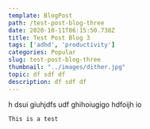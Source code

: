 ```yaml
---
template: BlogPost
path: /test-post-blog-three
date: 2020-10-11T06:15:50.738Z
title: Test Post Blog 3
tags: ['adhd', 'productivity']
categories: Popular
slug: test-post-blog-three
thumbnail: "../images/dither.jpg"
topic: df sdf df
description: df sdf df
---
```

h dsui giuhjdfs udf ghihoiugigo hdfoijh io

```
This is a test
```
